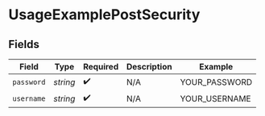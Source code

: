 # UsageExamplePostSecurity


## Fields

| Field              | Type               | Required           | Description        | Example            |
| ------------------ | ------------------ | ------------------ | ------------------ | ------------------ |
| `password`         | *string*           | :heavy_check_mark: | N/A                | YOUR_PASSWORD      |
| `username`         | *string*           | :heavy_check_mark: | N/A                | YOUR_USERNAME      |